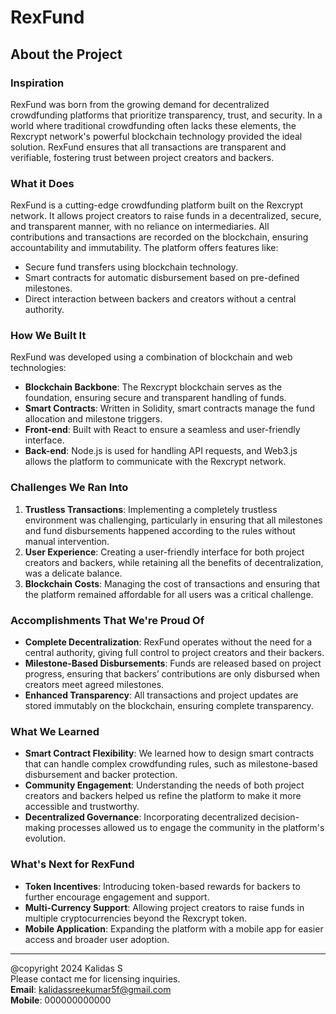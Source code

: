 
# RexFund

## About the Project

### Inspiration

RexFund was born from the growing demand for decentralized crowdfunding platforms that prioritize transparency, trust, and security. In a world where traditional crowdfunding often lacks these elements, the Rexcrypt network's powerful blockchain technology provided the ideal solution. RexFund ensures that all transactions are transparent and verifiable, fostering trust between project creators and backers.

### What it Does

RexFund is a cutting-edge crowdfunding platform built on the Rexcrypt network. It allows project creators to raise funds in a decentralized, secure, and transparent manner, with no reliance on intermediaries. All contributions and transactions are recorded on the blockchain, ensuring accountability and immutability. The platform offers features like:
- Secure fund transfers using blockchain technology.
- Smart contracts for automatic disbursement based on pre-defined milestones.
- Direct interaction between backers and creators without a central authority.

### How We Built It

RexFund was developed using a combination of blockchain and web technologies:
- **Blockchain Backbone**: The Rexcrypt blockchain serves as the foundation, ensuring secure and transparent handling of funds.
- **Smart Contracts**: Written in Solidity, smart contracts manage the fund allocation and milestone triggers.
- **Front-end**: Built with React to ensure a seamless and user-friendly interface.
- **Back-end**: Node.js is used for handling API requests, and Web3.js allows the platform to communicate with the Rexcrypt network.

### Challenges We Ran Into

1. **Trustless Transactions**: Implementing a completely trustless environment was challenging, particularly in ensuring that all milestones and fund disbursements happened according to the rules without manual intervention.
2. **User Experience**: Creating a user-friendly interface for both project creators and backers, while retaining all the benefits of decentralization, was a delicate balance.
3. **Blockchain Costs**: Managing the cost of transactions and ensuring that the platform remained affordable for all users was a critical challenge.

### Accomplishments That We're Proud Of

- **Complete Decentralization**: RexFund operates without the need for a central authority, giving full control to project creators and their backers.
- **Milestone-Based Disbursements**: Funds are released based on project progress, ensuring that backers’ contributions are only disbursed when creators meet agreed milestones.
- **Enhanced Transparency**: All transactions and project updates are stored immutably on the blockchain, ensuring complete transparency.

### What We Learned

- **Smart Contract Flexibility**: We learned how to design smart contracts that can handle complex crowdfunding rules, such as milestone-based disbursement and backer protection.
- **Community Engagement**: Understanding the needs of both project creators and backers helped us refine the platform to make it more accessible and trustworthy.
- **Decentralized Governance**: Incorporating decentralized decision-making processes allowed us to engage the community in the platform's evolution.

### What's Next for RexFund

- **Token Incentives**: Introducing token-based rewards for backers to further encourage engagement and support.
- **Multi-Currency Support**: Allowing project creators to raise funds in multiple cryptocurrencies beyond the Rexcrypt token.
- **Mobile Application**: Expanding the platform with a mobile app for easier access and broader user adoption.

---

@copyright 2024 Kalidas S  
Please contact me for licensing inquiries.  
**Email**: kalidassreekumar5f@gmail.com  
**Mobile**: 000000000000
